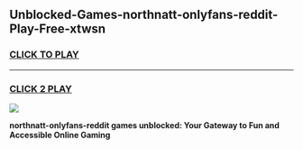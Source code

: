 
## Unblocked-Games-northnatt-onlyfans-reddit-Play-Free-xtwsn
<h3>
<a href="https://premium76.site?title=northnatt-onlyfans-reddit&ref=15A">CLICK TO PLAY</a></h3>
<hr>

<h3>
<a href="https://premium76.site?title=northnatt-onlyfans-reddit&ref=15A">CLICK 2 PLAY</a>
  
</h3>

<a href="https://premium76.site?title=northnatt-onlyfans-reddit&ref=15A"><img src="https://clearcache.store/games.png"></a>


**northnatt-onlyfans-reddit games unblocked: Your Gateway to Fun and Accessible Online Gaming**
